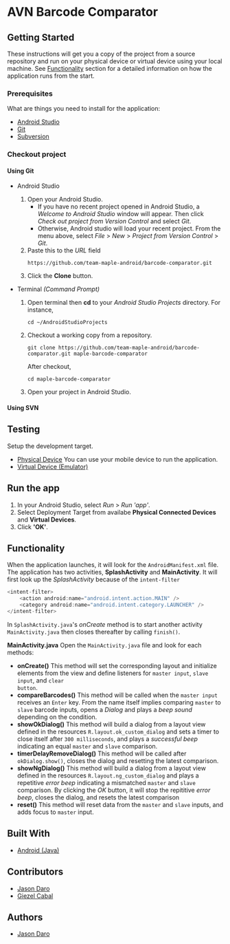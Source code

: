 # AVN Barcode Comparator


## Getting Started

These instructions will get you a copy of the project from a source repository and run on your physical device or virtual device using your local machine. See [Functionality](#functionality) section for a detailed information on how the application runs from the start.

### Prerequisites

What are things you need to install for the application:

* [Android Studio](https://developer.android.com/studio)
* [Git](https://git-scm.com/downloads)
* [Subversion](https://subversion.apache.org/download.cgi?update=201708081800)

### Checkout project

#### Using Git
* Android Studio
    1. Open your Android Studio.
        * If you have no recent project opened in Android Studio, a *Welcome to Android Studio* window will appear. Then click *Check out project from Version Control* and select *Git*.
        * Otherwise, Android studio will load your recent project. From the menu above, select *File* > *New* > *Project from Version Control* > *Git*.
    2. Paste this to the *URL* field
        ```
        https://github.com/team-maple-android/barcode-comparator.git
        ```        
    3. Click the **Clone** button.


* Terminal *(Command Prompt)*
    1. Open terminal then __cd__ to your *Android Studio Projects* directory. For instance,
        
        ```
        cd ~/AndroidStudioProjects
        ```

    2. Checkout a working copy from a repository.
        ```
        git clone https://github.com/team-maple-android/barcode-comparator.git maple-barcode-comparator
        ```
        After checkout,
        ```
        cd maple-barcode-comparator
        ```
    3. Open your project in Android Studio.

#### Using SVN

## Testing
Setup the development target.
* [Physical Device](https://developer.android.com/studio/run/device)
    You can use your mobile device to run the application.
* [Virtual Device (Emulator)](https://developer.android.com/studio/run/emulator)


## Run the app
1. In your Android Studio, select *Run* > *Run 'app'*.
2. Select Deployment Target from availabe **Physical Connected Devices** and **Virtual Devices**.
3. Click **'OK'**.

## Functionality
When the application launches, it will look for the <code>AndroidManifest.xml</code> file.
The application has two activities, **SplashActivity** and **MainActivity**. It will first look up the *SplashActivity* because of the <code>intent-filter</code> 
``` java
<intent-filter>
    <action android:name="android.intent.action.MAIN" />
    <category android:name="android.intent.category.LAUNCHER" />
</intent-filter>
```
In <code>SplashActivity.java</code>'s *onCreate* method is to start another activity <code>MainActivity.java</code> then closes thereafter by calling <code>finish()</code>.

**MainActivity.java**
Open the <code>MainActivity.java</code> file and look for each methods:
* **onCreate()**
    This method will set the corresponding layout and initialize elements from the view and define listeners for <code>master input</code>, <code>slave input</code>, and <code>clear button</code>.
* **compareBarcodes()**
    This method will be called when the <code>master input</code> receives an <code>Enter</code> key. From the name itself implies comparing <code>master</code> to <code>slave</code> barcode inputs, opens a *Dialog* and plays a *beep sound* depending on the condition.
* **showOkDialog()**
    This method will build a dialog from a layout view defined in the resources <code>R.layout.ok_custom_dialog</code> and sets a timer to close itself after <code>300 milliseconds</code>, and plays a *successful beep* indicating an equal <code>master</code> and <code>slave</code> comparison.
* **timerDelayRemoveDialog()**
    This method will be called after <code>okDialog.show()</code>, closes the dialog and resetting the latest comparison.
* **showNgDialog()**
    This method will build a dialog from a layout view defined in the resources <code>R.layout.ng_custom_dialog</code> and plays a repetitive *error beep* indicating a mismatched <code>master</code> and <code>slave</code> comparison. By clicking the *OK* button, it will stop the repititive *error beep*, closes the dialog, and resets the latest comparison
* **reset()**
    This method will reset data from the <code>master</code> and <code>slave</code> inputs, and adds focus to <code>master</code> input.

## Built With

* [Android (Java)](https://developer.android.com/)

## Contributors
* [Jason Daro](mailto:j.daro@maple.muramoto.com)
* [Giezel Cabal](mailto:g.cabal@maple.muramoto.com)

## Authors
* [Jason Daro](mailto:j.daro@maple.muramoto.com)
